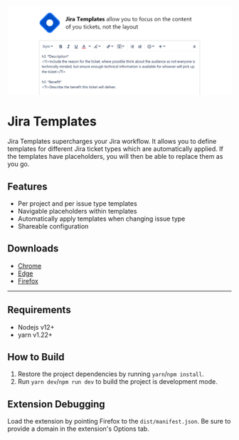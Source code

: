![Large Banner](resources/large-promo.png)

# Jira Templates

Jira Templates supercharges your Jira workflow. It allows you to define templates for different Jira ticket types which are automatically applied. If the templates have placeholders, you will then be able to replace them as you go.

## Features

- Per project and per issue type templates
- Navigable placeholders within templates
- Automatically apply templates when changing issue type
- Shareable configuration

## Downloads

- [Chrome](https://chrome.google.com/webstore/detail/hcmiibnefoddlhmdgjkkdkdcfenncfmh)
- [Edge](https://microsoftedge.microsoft.com/addons/detail/jldfcajijmnoomfkhiefappjmljjmack)
- [Firefox](https://addons.mozilla.org/en-GB/firefox/addon/jira-templates/)

---

## Requirements

- Nodejs v12+
- yarn v1.22+

## How to Build

1. Restore the project dependencies by running `yarn`/`npm install`.
2. Run `yarn dev`/`npm run dev` to build the project is development mode.

## Extension Debugging

Load the extension by pointing Firefox to the `dist/manifest.json`. Be sure to provide a domain in the extension's Options tab.
